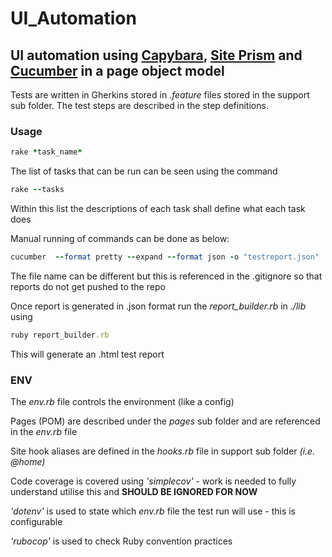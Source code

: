 # UI_Automation
## UI automation using [Capybara](https://github.com/teamcapybara/capybara), [Site Prism](https://github.com/natritmeyer/site_prism) and [Cucumber](https://github.com/cucumber) in a page object model

Tests are written in Gherkins stored in _.feature_ files stored in the support sub folder. The test steps are described in the step definitions.

### Usage

```ruby
rake *task_name*
```
The list of tasks that can be run can be seen using the command

```ruby
rake --tasks
```
Within this list the descriptions of each task shall define what each task does


Manual running of commands can be done as below:

```ruby
cucumber  --format pretty --expand --format json -o "testreport.json"
```
The file name can be different but this is referenced in the .gitignore so that reports do not get pushed to the repo

Once report is generated in .json format run the *report_builder.rb* in _./lib_ using 

```ruby
ruby report_builder.rb
```

This will generate an .html test report


### ENV
The _env.rb_ file controls the environment (like a config)

Pages (POM) are described under the _pages_ sub folder and are referenced in the _env.rb_ file

Site hook aliases are defined in the _hooks.rb_ file in support sub folder _(i.e. @home)_



Code coverage is covered using _'simplecov'_ - work is needed to fully understand utilise this and **SHOULD BE IGNORED FOR NOW**

_'dotenv'_ is used to state which _env.rb_ file the test run will use - this is configurable 

_'rubocop'_ is used to check Ruby convention practices

